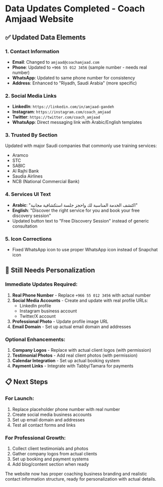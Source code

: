 # Data Updates Completed - Coach Amjaad Website

## ✅ **Updated Data Elements**

### 1. **Contact Information**
- **Email**: Changed to `amjaad@coachamjaad.com`
- **Phone**: Updated to `+966 55 012 3456` (sample number - needs real number)
- **WhatsApp**: Updated to same phone number for consistency
- **Address**: Enhanced to "Riyadh, Saudi Arabia" (more specific)

### 2. **Social Media Links**  
- **LinkedIn**: `https://linkedin.com/in/amjaad-gandeh`
- **Instagram**: `https://instagram.com/coach_amjaad`
- **Twitter**: `https://twitter.com/coach_amjaad`
- **WhatsApp**: Direct messaging link with Arabic/English templates

### 3. **Trusted By Section**
Updated with major Saudi companies that commonly use training services:
- Aramco
- STC  
- SABIC
- Al Rajhi Bank
- Saudia Airlines
- NCB (National Commercial Bank)

### 4. **Services UI Text**
- **Arabic**: "اكتشف الخدمة المناسبة لك واحجز جلسة استكشافية مجانية"
- **English**: "Discover the right service for you and book your free discovery session"
- Updated button text to "Free Discovery Session" instead of generic consultation

### 5. **Icon Corrections**
- Fixed WhatsApp icon to use proper WhatsApp icon instead of Snapchat icon

## 🔧 **Still Needs Personalization**

### **Immediate Updates Required:**
1. **Real Phone Number** - Replace `+966 55 012 3456` with actual number
2. **Social Media Accounts** - Create and update with real profile URLs:
   - LinkedIn profile
   - Instagram business account  
   - Twitter/X account
3. **Professional Photo** - Update profile image URL
4. **Email Domain** - Set up actual email domain and addresses

### **Optional Enhancements:**
1. **Company Logos** - Replace with actual client logos (with permission)
2. **Testimonial Photos** - Add real client photos (with permission)
3. **Calendar Integration** - Set up actual booking system
4. **Payment Links** - Integrate with Tabby/Tamara for payments

## 📋 **Next Steps**

### **For Launch:**
1. Replace placeholder phone number with real number
2. Create social media business accounts
3. Set up email domain and addresses  
4. Test all contact forms and links

### **For Professional Growth:**
1. Collect client testimonials and photos
2. Gather company logos from actual clients
3. Set up booking and payment systems
4. Add blog/content section when ready

The website now has proper coaching business branding and realistic contact information structure, ready for personalization with actual details.